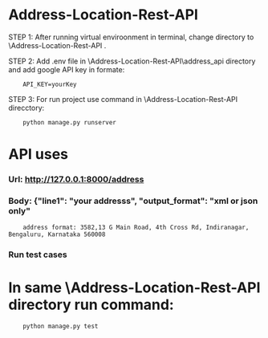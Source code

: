 # Address-Location-Rest-API

STEP 1: After running virtual enviroonment in terminal, change directory to \Address-Location-Rest-API .

STEP 2: Add .env file in \Address-Location-Rest-API\address_api directory and add google API key in formate:

        API_KEY=yourKey

STEP 3: For run project use command in \Address-Location-Rest-API direcctory:

        python manage.py runserver
        
# API uses

### Url: http://127.0.0.1:8000/address

### Body: {"line1": "your addresss", "output_format": "xml or json only"
    
        address format: 3582,13 G Main Road, 4th Cross Rd, Indiranagar, Bengaluru, Karnataka 560008
          
### Run test cases

# In same \Address-Location-Rest-API directory run command:

        python manage.py test
          
         
